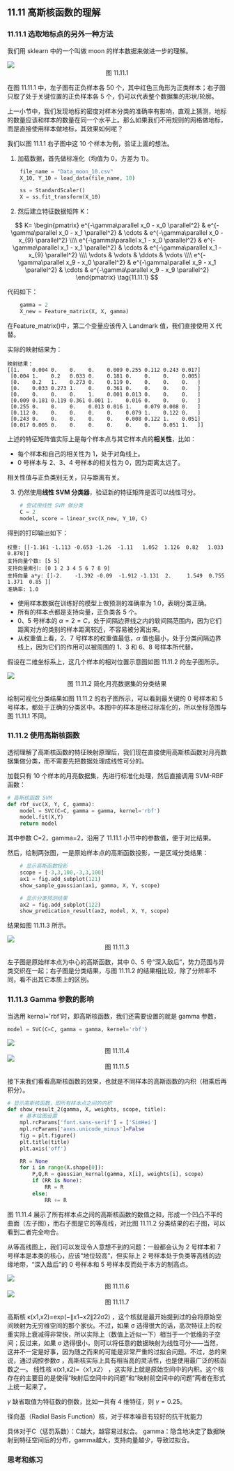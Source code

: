 
## 11.11 高斯核函数的理解

### 11.11.1 选取地标点的另外一种方法

我们用 sklearn 中的一个叫做 moon 的样本数据来做进一步的理解。

<img src="./images/11-11-1.png" />

<center>图 11.11.1 </center>

在图 11.11.1 中，左子图有正负样本各 50 个，其中红色三角形为正类样本；右子图只取了处于关键位置的正负样本各 5 个，仍可以代表整个数据集的形状/轮廓。

上一小节中，我们发现地标的密度对样本分类的准确率有影响，直观上猜测，地标的数量应该和样本的数量在同一个水平上。那么如果我们不用规则的网格做地标，而是直接使用样本做地标，其效果如何呢？

我们以图 11.1.1 右子图中这 10 个样本为例，验证上面的想法。

1. 加载数据，首先做标准化（均值为 0，方差为 1）。

```python
    file_name = "Data_moon_10.csv"
    X_10, Y_10 = load_data(file_name, 10)

    ss = StandardScaler()
    X = ss.fit_transform(X_10)
```

2. 然后建立特征数据矩阵 K：

$$
K=
\begin{pmatrix}
e^{-\gamma\parallel x_0 - x_0 \parallel^2} & e^{-\gamma\parallel x_0 - x_1 \parallel^2} & \cdots & e^{-\gamma\parallel x_0 - x_{9} \parallel^2}
\\\\
e^{-\gamma\parallel x_1 - x_0 \parallel^2} & e^{-\gamma\parallel x_1 - x_1 \parallel^2} & \cdots & e^{-\gamma\parallel x_1 - x_{9} \parallel^2}
\\\\
\vdots & \vdots &  \ddots & \vdots
\\\\
e^{-\gamma\parallel x_9 - x_0 \parallel^2} & e^{-\gamma\parallel x_9 - x_1 \parallel^2} & \cdots & e^{-\gamma\parallel x_9 - x_9 \parallel^2}
\end{pmatrix}
\tag{11.11.1}
$$

代码如下：

```python
    gamma = 2
    X_new = Feature_matrix(X, X, gamma)
```
在Feature_matrix()中，第二个变量应该传入 Landmark 值，我们直接使用 X 代替。

实际的映射结果为：

```
映射结果：
[[1.    0.004 0.    0.    0.    0.009 0.255 0.112 0.243 0.017]
 [0.004 1.    0.2   0.033 0.    0.181 0.    0.    0.    0.005]
 [0.    0.2   1.    0.273 0.    0.119 0.    0.    0.    0.   ]
 [0.    0.033 0.273 1.    0.    0.361 0.    0.    0.    0.   ]
 [0.    0.    0.    0.    1.    0.001 0.013 0.    0.    0.   ]
 [0.009 0.181 0.119 0.361 0.001 1.    0.016 0.    0.    0.   ]
 [0.255 0.    0.    0.    0.013 0.016 1.    0.079 0.008 0.   ]
 [0.112 0.    0.    0.    0.    0.    0.079 1.    0.122 0.   ]
 [0.243 0.    0.    0.    0.    0.    0.008 0.122 1.    0.051]
 [0.017 0.005 0.    0.    0.    0.    0.    0.    0.051 1.   ]]
```

上述的特征矩阵值实际上是每个样本点与其它样本点的**相关性**，比如：

- 每个样本和自己的相关性为 1，处于对角线上。
- 0 号样本与 2、3、4 号样本的相关性为 0，因为距离太远了。

相关性值与正负类别无关，只与距离有关。

3. 仍然使用**线性 SVM 分类器**，验证新的特征矩阵是否可以线性可分。

```python
    # 尝试用线性 SVM 做分类    
    C = 2
    model, score = linear_svc(X_new, Y_10, C)
```

得到的打印输出如下：

```
权重: [[-1.161 -1.113 -0.653 -1.26  -1.11   1.052  1.126  0.82   1.033  0.878]]
支持向量个数: [5 5]
支持向量索引: [0 1 2 3 4 5 6 7 8 9]
支持向量 a*y: [[-2.    -1.392 -0.09  -1.912 -1.131  2.     1.549  0.755  1.371  0.85 ]]
准确率: 1.0
```

- 使用样本数据在训练好的模型上做预测的准确率为 1.0，表明分类正确。
- 所有的样本点都是支持向量，正负类各 5 个。
- 0、5 号样本的 $\alpha=2=C$，处于间隔边界线之内的软间隔范围内，因为它们距离对方的类别的样本距离较近，不容易被分离出来。
- 从权重值上看，2、7 号样本的权重值最低，$\alpha$ 值也最小，处于分类间隔边界线上，因为它们的作用可以被周围的 1、3 和 6、8 号样本所代替。

假设在二维坐标系上，这几个样本的相对位置示意图如图 11.11.2 的左子图所示。

<img src="./images/11-11-2.png" />

<center>图 11.11.2 简化月亮数据集的分类结果</center>

绘制可视化分类结果如图 11.11.2 的右子图所示，可以看到最关键的 0 号样本和 5 号样本，都处于正确的分类区中。本图中的样本是经过标准化的，所以坐标范围与图 11.11.1 不同。


### 11.11.2 使用高斯核函数

透彻理解了高斯核函数的特征映射原理后，我们现在直接使用高斯核函数对月亮数据集做分类，而不需要先把数据处理成线性可分的。

加载只有 10 个样本的月亮数据集，先进行标准化处理，然后直接调用 SVM-RBF 函数：

```python
# 高斯核函数 SVM
def rbf_svc(X, Y, C, gamma):
    model = SVC(C=C, gamma = gamma, kernel='rbf')
    model.fit(X,Y)
    return model
```

其中参数 C=2，gamma=2，沿用了 11.11.1 小节中的参数值，便于对比结果。

然后，绘制两张图，一是原始样本点的高斯函数投影，一是区域分类结果：

```python
    # 显示高斯函数投影
    scope = [-3,3,100,-3,3,100]
    ax1 = fig.add_subplot(121)
    show_sample_gaussian(ax1, gamma, X, Y, scope)

    # 显示分类预测结果
    ax2 = fig.add_subplot(122)
    show_predication_result(ax2, model, X, Y, scope)
```
结果如图 11.11.3 所示。

<img src="./images/11-11-3.png" />

<center>图 11.11.3 </center>

左子图是原始样本点为中心的高斯函数，其中 0、5 号“深入敌后”，势力范围与异类交织在一起；右子图是分类结果，与图 11.11.2 的结果相比较，除了分辨率不同，看不出其它本质上的区别。

### 11.11.3 Gamma 参数的影响

当选用 kernal='rbf'时，即高斯核函数，我们还需要设置的就是 gamma 参数，

```python
model = SVC(C=C, gamma = gamma, kernel='rbf')
```



<img src="./images/11-11-4.png" />

<center>图 11.11.4 </center>



<img src="./images/11-11-5.png" />

<center>图 11.11.5 </center>



接下来我们看看高斯核函数的效果，也就是不同样本的高斯函数的内积（相乘后再积分）。


```python
# 显示高斯核函数，即所有样本点之间的内积
def show_result_2(gamma, X, weights, scope, title):
    # 基本绘图设置
    mpl.rcParams['font.sans-serif'] = ['SimHei']  
    mpl.rcParams['axes.unicode_minus']=False
    fig = plt.figure()
    plt.title(title)
    plt.axis('off')

    RR = None
    for i in range(X.shape[0]):
        P,Q,R = gaussian_kernal(gamma, X[i], weights[i], scope)
        if (RR is None):
            RR = R
        else:
            RR += R
```


图 11.11.4 展示了所有样本点之间的高斯核函数的数值之和，形成一个凹凸不平的曲面（左子图），而右子图是它的等高线，对比图 11.11.2 分类结果的右子图，可以看到二者完全吻合。

从等高线图上，我们可以发现令人意想不到的问题：一般都会认为 2 号样本和 7 号样本是本类的核心，应该“地位较高”，但实际上 2 号样本处于负类等高线的边缘地带，“深入敌后”的 0 号样本和 5 号样本反而处于本方的制高点。

<img src="./images/11-11-6.png" />

<center>图 11.11.6 </center>


<img src="./images/11-11-7.png" />

<center>图 11.11.7 </center>


高斯核 κ(x1,x2)=exp(−∥x1−x2∥22σ2) ，这个核就是最开始提到过的会将原始空间映射为无穷维空间的那个家伙。不过，如果 σ 选得很大的话，高次特征上的权重实际上衰减得非常快，所以实际上（数值上近似一下）相当于一个低维的子空间；反过来，如果 σ 选得很小，则可以将任意的数据映射为线性可分——当然，这并不一定是好事，因为随之而来的可能是非常严重的过拟合问题。不过，总的来说，通过调控参数σ ，高斯核实际上具有相当高的灵活性，也是使用最广泛的核函数之一。
线性核 κ(x1,x2)=〈x1,x2〉 ，这实际上就是原始空间中的内积。这个核存在的主要目的是使得“映射后空间中的问题”和“映射前空间中的问题”两者在形式上统一起来了。


$\gamma$ 缺省取值为特征数的倒数，比如一共有 4 维特征，则 $\gamma=0.25$。

径向基（Radial Basis Function）核，对于样本噪音有较好的抗干扰能力






具体对于C（惩罚系数）：C越大，越容易过拟合。
gamma：隐含地决定了数据映射到特征空间后的分布，gamma越大，支持向量越少，导致过拟合。




### 思考和练习

